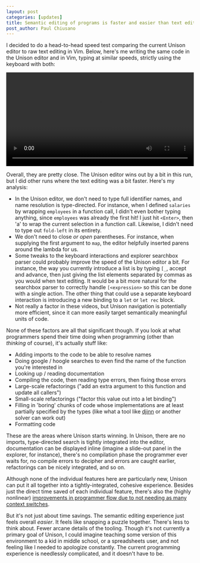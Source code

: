 ```yaml
---
layout: post
categories: [updates]
title: Semantic editing of programs is faster and easier than text editing
post_author: Paul Chiusano
---
```


I decided to do a head-to-head speed test comparing the current Unison editor to raw text editing in Vim. Below, here's me writing the same code in the Unison editor and in Vim, typing at similar speeds, strictly using the keyboard with both:

<video width="100%" height="auto" controls="true"><source src="videos/speed-test.mp4" type="video/mp4"></video>

Overall, they are pretty close. The Unison editor wins out by a bit in this run, but I did other runs where the text editing was a bit faster. Here's my analysis:

* In the Unison editor, we don't need to type full identifier names, and name resolution is type-directed. For instance, when I defined `salaries` by wrapping `employees` in a function call, I didn't even bother typing anything, since `employees` was already the first hit! I just hit `<Enter>`, then 'a' to wrap the current selection in a function call. Likewise, I didn't need to type out `fold-left` in its entirety.
* We don't need to close _or open_ parentheses. For instance, when supplying the first argument to `map`, the editor helpfully inserted parens around the lambda for us.
* Some tweaks to the keyboard interactions and explorer searchbox parser could probably improve the speed of the Unison editor a bit. For instance, the way you currently introduce a list is by typing `[_`, accept and advance, then just giving the list elements separated by commas as you would when text editing. It would be a bit more natural for the searchbox parser to correctly handle `[<expression>` so this can be done with a single action. The other thing that could use a separate keyboard interaction is introducing a new binding to a `let` or `let rec` block.
* Not really a factor in these videos, but Unison navigation is potentially more efficient, since it can more easily target semantically meaningful units of code.

None of these factors are all that significant though. If you look at what programmers spend their time doing when programming (other than _thinking_ of course), it's actually stuff like:

* Adding imports to the code to be able to resolve names
* Doing google / hoogle searches to even find the name of the function you're interested in
* Looking up / reading documentation
* Compiling the code, then reading type errors, then fixing those errors 
* Large-scale refactorings ("add an extra argument to this function and update all callers")
* Small-scale refactorings ("factor this value out into a let binding")
* Filling in 'boring' chunks of code whose implementations are at least partially specified by the types (like what a tool like [djinn](http://lambda-the-ultimate.org/node/1178) or another solver can work out)
* Formatting code

These are the areas where Unison starts winning. In Unison, there are no imports, type-directed search is tightly integrated into the editor, documentation can be displayed inline (imagine a slide-out panel in the explorer, for instance), there's no compilation phase the programmer ever waits for, no compile errors to decipher and errors are caught earlier, refactorings can be nicely integrated, and so on.

Although none of the individual features here are particularly new, Unison can put it all together into a tightly-integrated, cohesive experience. Besides just the direct time saved of each individual feature, there's also the (highly nonlinear) [improvements in programmer flow due to not needing as many context switches](http://pchiusano.github.io/2015-03-26/type-errors.html).

But it's not just about time savings. The semantic editing experience just feels overall _easier_. It feels like snapping a puzzle together. There's less to think about. Fewer arcane details of the tooling. Though it's not currently a primary goal of Unison, I could imagine teaching some version of this environment to a kid in middle school, or a spreadsheets user, and not feeling like I needed to apologize constantly. The current programming experience is needlessly complicated, and it doesn't have to be.
